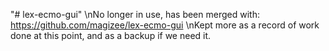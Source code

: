 "# lex-ecmo-gui"
\nNo longer in use, has been merged with: https://github.com/magizee/lex-ecmo-gui
\nKept more as a record of work done at this point, and as a backup if we need it.
